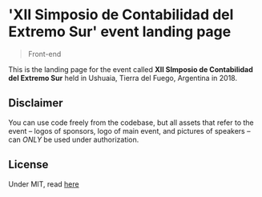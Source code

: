 # 'XII Simposio de Contabilidad del Extremo Sur' event landing page
> Front-end

This is the landing page for the event called **XII SImposio de Contabilidad del Extremo Sur** held in Ushuaia, Tierra del Fuego, Argentina in 2018.

## Disclaimer

You can use code freely from the codebase, but all assets that refer to the event
– logos of sponsors, logo of main event, and pictures of speakers – can *ONLY*
be used under authorization.

## License

Under MIT, read [here](./LICENSE)
